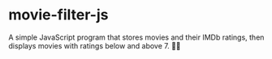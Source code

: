 # movie-filter-js
A simple JavaScript program that stores movies and their IMDb ratings, then displays movies with ratings below and above 7. 🎥✨
